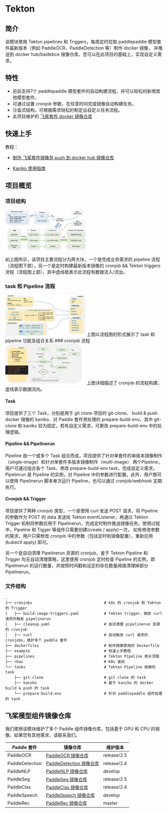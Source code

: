# Tekton

## 简介

该模块使用 Tekton pipelines 和 Triggers，每周定时拉取 paddlepaddle 模型套件最新版本（例如 PaddleOCR、PaddleDetection 等）制作 docker 镜像， 并推送到 docker hub/baidebce 镜像仓库。您可以在此项目的基础上，实现自定义需求。

## 特性

- 目前支持7个 paddlepaddle 模型套件的自动构建流程，并可以轻松的新增其他模型套件。
- 可通过设置 cronjob 参数，在任意时间完成镜像自动构建任务。
- 沙盒式结构，可根据需求轻松的制定出自定义任务流程。
- 此项目维护的 [飞桨套件 docker 镜像仓库](https://hub.docker.com/orgs/paddlecloud/repositories)

## 快速上手

教程：
- [制作 飞桨套件镜像并 push 到 docker hub 镜像仓库](./example/README.md)

- [Kaniko 使用指南](./tasks/kaniko/README.md)

## 项目概览

### 项目结构

<img src="../docs/images/tekton-arch.png" alt="tekton-arch" style="zoom:25%;" />

如上图所示，该项目主要流程分为两大块，一个是完成业务需求的 pipeline 流程（流程图下部），另一个是定时构建最新版本镜像的 cronjob && Tekton triggers 流程（流程图上部），其中虚线框表示此流程有数据流入/流出。

### task 和 Pipeline 流程


<img src="../docs/images/tekton-task-and-pipeline.png" alt="tekton-task-and-pipeline" style="zoom:25%;" />
上图以流程图的形式展示了 task 和 pipeilne 功能及组合关系
### cronjob 流程

<img src="../docs/images/tekton-cronjob.png" alt="tekton-cronjob" style="zoom:25%;" />
上图详细描述了 cronjob 的流程构建，虚线表示数据流向。

#### Task

项目提供了三个 Task，分别是用于 git clone 项目的 git-clone、 build & push docker 镜像的 kaniko、对 Paddle 套件预处理的 prepare-build-env。其中 git-clone 和 kaniko 较为固定，若有自定义需求，可更改 prepare-build-env 中的处理逻辑。

#### Pipeline && Pipelinerun

Pipeline 由一个或多个 Task 组合而成，项目提供了针对单套件的单版本镜像制作（single-image）和针对单套件多版本镜像制作（multi-image） 两个Pipeline，用户可通过组合各个 Task、修改 prepare-build-env task，完成自定义需求。Pipelinrun 是 Pipeline 的实例，对 Pipeline 中的参数进行配置。此外，用户既可以使用 Pipelinerun 脚本单次运行 Pipeline，也可以通过 cronjob/webhook 定期执行。

#### Cronjob && Trigger
 
项目提供了两种 cronjob 类型，一个是使用 curl 发送 POST 请求，将 Pipeline 的参数作为 POST 的 data 发送给 Tekton eventListener，再通过 Tekton Trigger 机制将参数应用于 Pipelinerun，完成定时制作推送镜像任务。使用过程中，Pipeline 和 Tigger 等组件只需要创建(create / apply)一次， 如有修改参数的需求，用户只需修改 cronjob 中的参数（包括定时和镜像配置），重新应用(kubectl apply) 即可。

另一个是自动清理 Pipelinerun 资源的 cronjob，鉴于 Tekton Pipeline 和 Trigger 均无自动清理策略，这里使用 cronjob 定时检查 Pipeline 的实例，即 Pipelinerun 的运行数量，并按照时间戳和设定的存在数量阈值清理掉部分 Pipelinerun。  

### 文件结构

```
.
├── cronjobs								# k8s 的 cronjob 和 Tekton 的 Trigger
│   ├── build-image-triggers.yaml			# Tekton trigger，接收 curl 请求并触发 pipelinerun
│   ├── cleanup.yaml						# 自动清理 pipelinerun 资源的 cronjob
│   ├── curl								# 自动触发 curl 请求的 cronjobs，维护多个 paddle 套件
├── dockerfiles								# 制作镜像使用的 Dockerfile
├── example									# 快速上手教程
├── pipelines								# Tekton Pipeline 相关流程
├── rbac									# K8s 鉴权					
└── tasks									# Tekton Pipeline 依赖的 task
    ├── git-clone							# git clone 的 task
    ├── kaniko								# 基于 kaniko 的 docker build & push 的 task
    └── prepare-build-env					# 针对 paddlepaddle 组件处理的 task
```

## 飞桨模型组件镜像仓库

我们使用该模块维护了多个 Paddle 组件镜像仓库，包括基于 GPU 和 CPU 的镜像，如果您有其他需求，请联系我们。

| Paddle 套件     | 镜像仓库                                                     | 维护版本    |
| --------------- | ------------------------------------------------------------ | ----------- |
| PaddleOCR       | [PaddleOCR 镜像仓库](https://hub.docker.com/r/paddlecloud/paddleocr) | release/2.5 |
| PaddleDetection | [PaddleDetection 镜像仓库](https://hub.docker.com/r/paddlecloud/paddledetection) | release/2.4 |
| PaddleNLP       | [PaddleNLP 镜像仓库](https://hub.docker.com/r/paddlecloud/paddlenlp) | develop     |
| PaddleSeg       | [PaddleSeg 镜像仓库](https://hub.docker.com/r/paddlecloud/paddleseg) | release/2.5 |
| PaddleClas      | [PaddleClas 镜像仓库](https://hub.docker.com/r/paddlecloud/paddleclas) | release/2.4 |
| PaddleSpeech    | [PaddleSpeech 镜像仓库](https://hub.docker.com/r/paddlecloud/paddlespeech) | develop     |
| PaddleRec       | [PaddleRec 镜像仓库](https://hub.docker.com/r/paddlecloud/paddlerec) | master      |



